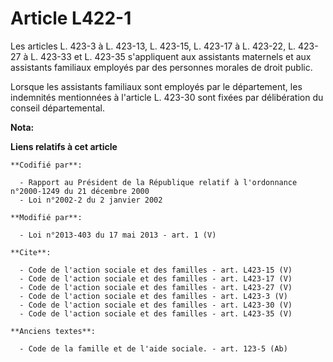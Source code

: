 # Article L422-1

Les articles L. 423-3 à L. 423-13, L. 423-15, L. 423-17 à L. 423-22, L. 423-27 à L. 423-33 et L. 423-35 s'appliquent aux
assistants maternels et aux assistants familiaux employés par des personnes morales de droit public. 

Lorsque les assistants familiaux sont employés par le département, les indemnités mentionnées à l'article L. 423-30 sont
fixées par délibération du conseil départemental.

**Nota:**



**Liens relatifs à cet article**

	**Codifié par**:

	  - Rapport au Président de la République relatif à l'ordonnance n°2000-1249 du 21 décembre 2000
	  - Loi n°2002-2 du 2 janvier 2002

	**Modifié par**:

	  - Loi n°2013-403 du 17 mai 2013 - art. 1 (V)

	**Cite**:

	  - Code de l'action sociale et des familles - art. L423-15 (V)
	  - Code de l'action sociale et des familles - art. L423-17 (V)
	  - Code de l'action sociale et des familles - art. L423-27 (V)
	  - Code de l'action sociale et des familles - art. L423-3 (V)
	  - Code de l'action sociale et des familles - art. L423-30 (V)
	  - Code de l'action sociale et des familles - art. L423-35 (V)

	**Anciens textes**:

	  - Code de la famille et de l'aide sociale. - art. 123-5 (Ab)
